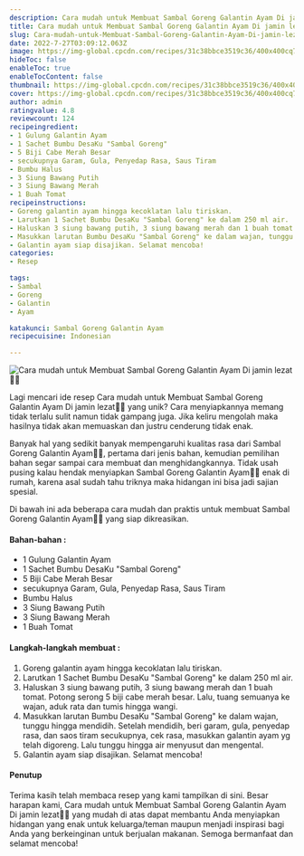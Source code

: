 ```yaml
---
description: Cara mudah untuk Membuat Sambal Goreng Galantin Ayam Di jamin lezat"
title: Cara mudah untuk Membuat Sambal Goreng Galantin Ayam Di jamin lezat
slug: Cara-mudah-untuk-Membuat-Sambal-Goreng-Galantin-Ayam-Di-jamin-lezat
date: 2022-7-27T03:09:12.063Z
image: https://img-global.cpcdn.com/recipes/31c38bbce3519c36/400x400cq70/photo.jpg
hideToc: false
enableToc: true
enableTocContent: false
thumbnail: https://img-global.cpcdn.com/recipes/31c38bbce3519c36/400x400cq70/photo.jpg
cover: https://img-global.cpcdn.com/recipes/31c38bbce3519c36/400x400cq70/photo.jpg
author: admin
ratingvalue: 4.8
reviewcount: 124
recipeingredient:
- 1 Gulung Galantin Ayam
- 1 Sachet Bumbu DesaKu "Sambal Goreng"
- 5 Biji Cabe Merah Besar
- secukupnya Garam, Gula, Penyedap Rasa, Saus Tiram
- Bumbu Halus
- 3 Siung Bawang Putih
- 3 Siung Bawang Merah
- 1 Buah Tomat
recipeinstructions:
- Goreng galantin ayam hingga kecoklatan lalu tiriskan.
- Larutkan 1 Sachet Bumbu DesaKu "Sambal Goreng" ke dalam 250 ml air.
- Haluskan 3 siung bawang putih, 3 siung bawang merah dan 1 buah tomat. Potong serong 5 biji cabe merah besar. Lalu, tuang semuanya ke wajan, aduk rata dan tumis hingga wangi.
- Masukkan larutan Bumbu DesaKu "Sambal Goreng" ke dalam wajan, tunggu hingga mendidih. Setelah mendidih, beri garam, gula, penyedap rasa, dan saos tiram secukupnya, cek rasa, masukkan galantin ayam yg telah digoreng. Lalu tunggu hingga air menyusut dan mengental.
- Galantin ayam siap disajikan. Selamat mencoba!
categories:
- Resep

tags:
- Sambal
- Goreng
- Galantin
- Ayam

katakunci: Sambal Goreng Galantin Ayam
recipecuisine: Indonesian

---
```


![Cara mudah untuk Membuat Sambal Goreng Galantin Ayam Di jamin lezat👩‍🍳](https://img-global.cpcdn.com/recipes/31c38bbce3519c36/400x400cq70/photo.jpg)

Lagi mencari ide resep Cara mudah untuk Membuat Sambal Goreng Galantin Ayam Di jamin lezat👩‍🍳 yang unik? Cara menyiapkannya memang tidak terlalu sulit namun tidak gampang juga. Jika keliru mengolah maka hasilnya tidak akan memuaskan dan justru cenderung tidak enak.

Banyak hal yang sedikit banyak mempengaruhi kualitas rasa dari Sambal Goreng Galantin Ayam👩‍🍳, pertama dari jenis bahan, kemudian pemilihan bahan segar sampai cara membuat dan menghidangkannya. Tidak usah pusing kalau hendak menyiapkan Sambal Goreng Galantin Ayam👩‍🍳 enak di rumah, karena asal sudah tahu triknya maka hidangan ini bisa jadi sajian spesial.

Di bawah ini ada beberapa cara mudah dan praktis untuk membuat Sambal Goreng Galantin Ayam👩‍🍳 yang siap dikreasikan.

<!--inarticleads1-->

#### Bahan-bahan :

- 1 Gulung Galantin Ayam
- 1 Sachet Bumbu DesaKu "Sambal Goreng"
- 5 Biji Cabe Merah Besar
- secukupnya Garam, Gula, Penyedap Rasa, Saus Tiram
- Bumbu Halus
- 3 Siung Bawang Putih
- 3 Siung Bawang Merah
- 1 Buah Tomat

<!--inarticleads2-->

#### Langkah-langkah membuat :

1. Goreng galantin ayam hingga kecoklatan lalu tiriskan.
1. Larutkan 1 Sachet Bumbu DesaKu "Sambal Goreng" ke dalam 250 ml air.
1. Haluskan 3 siung bawang putih, 3 siung bawang merah dan 1 buah tomat. Potong serong 5 biji cabe merah besar. Lalu, tuang semuanya ke wajan, aduk rata dan tumis hingga wangi.
1. Masukkan larutan Bumbu DesaKu "Sambal Goreng" ke dalam wajan, tunggu hingga mendidih. Setelah mendidih, beri garam, gula, penyedap rasa, dan saos tiram secukupnya, cek rasa, masukkan galantin ayam yg telah digoreng. Lalu tunggu hingga air menyusut dan mengental.
1. Galantin ayam siap disajikan. Selamat mencoba!

#### Penutup

Terima kasih telah membaca resep yang kami tampilkan di sini. Besar harapan kami, Cara mudah untuk Membuat Sambal Goreng Galantin Ayam Di jamin lezat👩‍🍳 yang mudah di atas dapat membantu Anda menyiapkan hidangan yang enak untuk keluarga/teman maupun menjadi inspirasi bagi Anda yang berkeinginan untuk berjualan makanan. Semoga bermanfaat dan selamat mencoba!